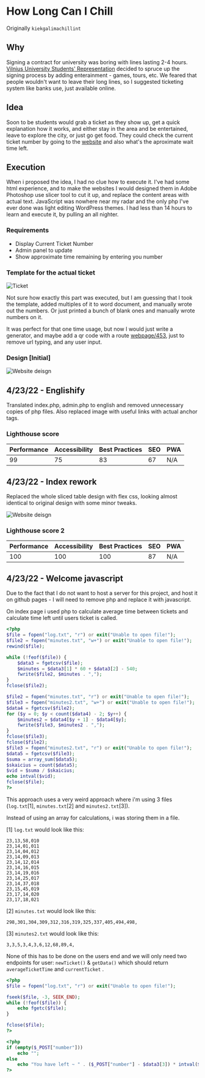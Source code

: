 # How Long Can I Chill

Originally `kiekgalimachillint`

## Why

Signing a contract for university was boring with lines lasting 2-4 hours. [Vilnius University Students' Representation](https://ff.vusa.lt/l) decided to spruce up the signing process by adding enterainment - games, tours, etc. We feared that people wouldn't want to leave their long lines, so I suggested ticketing system like banks use, just available online.

## Idea

Soon to be students would grab a ticket as they show up, get a quick explanation how it works, and either stay in the area and be entertained, leave to explore the city, or just go get food. They could check the current ticket number by going to the [website](https://kiekdargaliuchilling.99k.org) and also what's the aproximate wait time left.

## Execution

When i proposed the idea, I had no clue how to execute it. I've had some html experience, and to make the websites I would designed them in Adobe Photoshop use slicer tool to cut it up, and replace the content areas with actual text. JavaScript was nowhere near my radar and the only php I've ever done was light editing WordPress themes. I had less than 14 hours to learn and execute it, by pulling an all nighter.

### Requirements

- Display Current Ticket Number
- Admin panel to update
- Show approximate time remaining by entering you number

### Template for the actual ticket

![Ticket](images/ticket_template.png)

Not sure how exactly this part was executed, but I am guessing that I took the template, added multiples of it to word document, and manually wrote out the numbers. Or just printed a bunch of blank ones and manually wrote numbers on it.

It was perfect for that one time usage, but now I would just write a generator, and maybe add a qr code with a route [webpage/453](#453), just to remove url typing, and any user input.

### Design [Initial]

![Website deisgn](images/Screenshot.png)

## 4/23/22 - Englishify

Translated index.php, admin.php to english and removed unnecessary copies of php files. Also replaced image with useful links with actual anchor tags.

### Lighthouse score

| Performance | Accessibility | Best Practices | SEO | PWA |
| ----------- | ------------- | -------------- | --- | --- |
| 99          | 75            | 83             | 67  | N/A |

## 4/23/22 - Index rework

Replaced the whole sliced table design with flex css, looking almost identical to original design with some minor tweaks.

![Website deisgn](images/Snapshot%2022-04-23.png)

### Lighthouse score 2

| Performance | Accessibility | Best Practices | SEO | PWA |
| ----------- | ------------- | -------------- | --- | --- |
| 100         | 100           | 100            | 87  | N/A |

## 4/23/22 - Welcome javascript

Due to the fact that I do not want to host a server for this project, and host it on github pages - I will need to remove php and replace it with javascript.

On index page i used php to calculate average time between tickets and calculate time left until users ticket is called.

```php
<?php
$file = fopen("log.txt", "r") or exit("Unable to open file!");
$file2 = fopen("minutes.txt", "w+") or exit("Unable to open file!");
rewind($file);

while (!feof($file)) {
    $data3 = fgetcsv($file);
    $minutes = $data3[1] * 60 + $data3[2] - 540;
    fwrite($file2, $minutes . ",");
}
fclose($file2);

$file2 = fopen("minutes.txt", "r") or exit("Unable to open file!");
$file3 = fopen("minutes2.txt", "w+") or exit("Unable to open file!");
$data4 = fgetcsv($file2);
for ($y = 0; $y < count($data4) - 2; $y++) {
    $minutes2 = $data4[$y + 1] - $data4[$y];
    fwrite($file3, $minutes2 . ",");
}
fclose($file3);
fclose($file2);
$file3 = fopen("minutes2.txt", "r") or exit("Unable to open file!");
$data5 = fgetcsv($file3);
$suma = array_sum($data5);
$skaicius = count($data5);
$vid = $suma / $skaicius;
echo intval($vid);
fclose($file);
?>
```

This approach uses a very weird approach where i'm using 3 files (`log.txt`[1], `minutes.txt`[2] and `minutes2.txt`[3]).

Instead of using an array for calculations, i was storing them in a file.

[1] `log.txt` would look like this:

```text
23,13,58,010
23,14,01,011
23,14,04,012
23,14,09,013
23,14,12,014
23,14,16,015
23,14,19,016
23,14,25,017
23,14,37,018
23,15,45,019
23,17,14,020
23,17,18,021
```

[2] `minutes.txt` would look like this:

```text
298,301,304,309,312,316,319,325,337,405,494,498,
```

[3] `minutes2.txt` would look like this:

```text
3,3,5,3,4,3,6,12,68,89,4,
```

None of this has to be done on the users end and we will only need two endpoints for user: `newTicket()` & `getData()` which should return `averageTicketTime` and `currentTicket` .

```php
<?php
$file = fopen("log.txt", "r") or exit("Unable to open file!");

fseek($file, -3, SEEK_END);
while (!feof($file)) {
    echo fgetc($file);
}

fclose($file);
?>
```

```php
<?php
if (empty($_POST["number"]))
    echo "";
else
    echo "You have left ~ " . ($_POST["number"] - $data3[3]) * intval($vid) . "minutes";
?>
```
